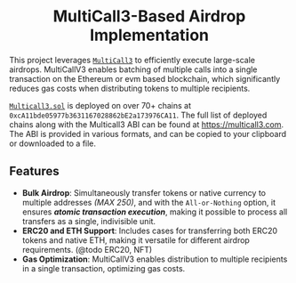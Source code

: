 <div align="center">

<h1>MultiCall3-Based Airdrop Implementation
</h1>
</div>

This project leverages [`MultiCall3`](https://github.com/mds1/multicall) to efficiently execute large-scale airdrops. MultiCallV3 enables batching of multiple calls into a single transaction on the Ethereum or evm based blockchain, which significantly reduces gas costs when distributing tokens to multiple recipients.

[`Multicall3.sol`](./src/Multicall3.sol) is deployed on over 70+ chains at `0xcA11bde05977b3631167028862bE2a173976CA11`.
The full list of deployed chains along with the Multicall3 ABI can be found at https://multicall3.com.
The ABI is provided in various formats, and can be copied to your clipboard or downloaded to a file.

## Features
- **Bulk Airdrop**: Simultaneously transfer tokens or native currency to multiple addresses *(MAX 250)*, and with the `All-or-Nothing` option, it ensures ***atomic transaction execution***, making it possible to process all transfers as a single, indivisible unit.
- **ERC20 and ETH Support**: Includes cases for transferring both ERC20 tokens and native ETH, making it versatile for different airdrop requirements. (@todo ERC20, NFT)
- **Gas Optimization**: MultiCallV3 enables distribution to multiple recipients in a single transaction, optimizing gas costs.

